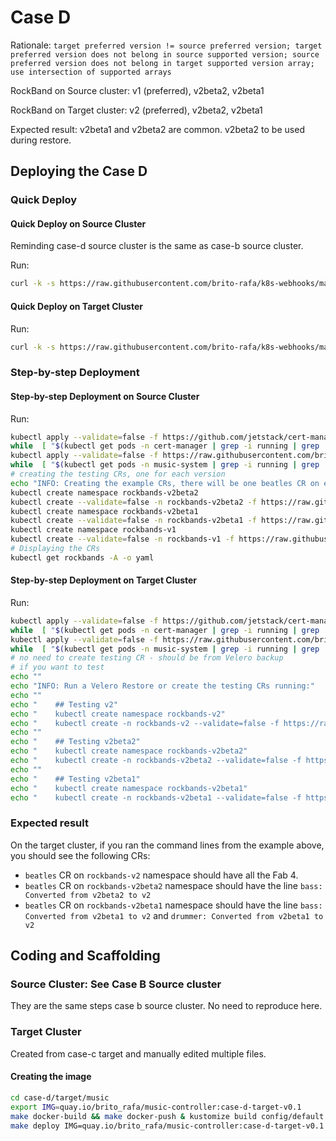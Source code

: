 # Case D

Rationale: `target preferred version != source preferred version; target preferred version does not belong in source supported version; source preferred version does not belong in target supported version array; use intersection of supported arrays`

RockBand on Source cluster: v1 (preferred), v2beta2, v2beta1

RockBand on Target cluster: v2 (preferred), v2beta2, v2beta1

Expected result: v2beta1 and v2beta2 are common. v2beta2 to be used during restore.


## Deploying the Case D

### Quick Deploy

#### Quick Deploy on Source Cluster

Reminding case-d source cluster is the same as case-b source cluster.

Run:

```bash
curl -k -s https://raw.githubusercontent.com/brito-rafa/k8s-webhooks/master/examples-for-projectvelero/case-d/source-cluster.sh | bash
```

#### Quick Deploy on Target Cluster

Run:

```bash
curl -k -s https://raw.githubusercontent.com/brito-rafa/k8s-webhooks/master/examples-for-projectvelero/case-d/target-cluster.sh | bash
```

### Step-by-step Deployment

#### Step-by-step Deployment on Source Cluster

Run:

```bash
kubectl apply --validate=false -f https://github.com/jetstack/cert-manager/releases/download/v1.0.3/cert-manager.yaml
while  [ "$(kubectl get pods -n cert-manager | grep -i running | grep '1/1' |  wc -l | awk '{print $1}')" != "3" ]; do echo "INFO: Waiting cert-manager..." && kubectl get pods -n cert-manager && sleep 10 ; done
kubectl apply --validate=false -f https://raw.githubusercontent.com/brito-rafa/k8s-webhooks/master/examples-for-projectvelero/case-b/source/case-b-source-manually-added-mutations.yaml
while  [ "$(kubectl get pods -n music-system | grep -i running | grep '2/2' |  wc -l | awk '{print $1}')" != "1" ]; do echo "INFO: Waiting music-system...  Break if it is taking too long..." && kubectl get pods -n music-system && sleep 10 ; done
# creating the testing CRs, one for each version
echo "INFO: Creating the example CRs, there will be one beatles CR on each namespace with original version..."
kubectl create namespace rockbands-v2beta2
kubectl create --validate=false -n rockbands-v2beta2 -f https://raw.githubusercontent.com/brito-rafa/k8s-webhooks/master/examples-for-projectvelero/case-b/source/music/config/samples/music_v2beta2_rockband.yaml
kubectl create namespace rockbands-v2beta1
kubectl create --validate=false -n rockbands-v2beta1 -f https://raw.githubusercontent.com/brito-rafa/k8s-webhooks/master/examples-for-projectvelero/case-b/source/music/config/samples/music_v2beta1_rockband.yaml
kubectl create namespace rockbands-v1
kubectl create --validate=false -n rockbands-v1 -f https://raw.githubusercontent.com/brito-rafa/k8s-webhooks/master/examples-for-projectvelero/case-b/source/music/config/samples/music_v1_rockband.yaml
# Displaying the CRs
kubectl get rockbands -A -o yaml
```


#### Step-by-step Deployment on Target Cluster

Run:

```bash
kubectl apply --validate=false -f https://github.com/jetstack/cert-manager/releases/download/v1.0.3/cert-manager.yaml
while  [ "$(kubectl get pods -n cert-manager | grep -i running | grep '1/1' |  wc -l | awk '{print $1}')" != "3" ]; do echo "INFO: Waiting cert-manager..." && kubectl get pods -n cert-manager && sleep 10 ; done
kubectl apply --validate=false -f https://raw.githubusercontent.com/brito-rafa/k8s-webhooks/master/examples-for-projectvelero/case-c/target/case-d-target-manually-added-mustations.yaml
while  [ "$(kubectl get pods -n music-system | grep -i running | grep '2/2' |  wc -l | awk '{print $1}')" != "1" ]; do echo "INFO: Waiting music-system...  Break if it is taking too long..." && kubectl get pods -n music-system && sleep 10 ; done
# no need to create testing CR - should be from Velero backup
# if you want to test
echo ""
echo "INFO: Run a Velero Restore or create the testing CRs running:"
echo ""
echo "    ## Testing v2"
echo "    kubectl create namespace rockbands-v2"
echo "    kubectl create -n rockbands-v2 --validate=false -f https://raw.githubusercontent.com/brito-rafa/k8s-webhooks/master/examples-for-projectvelero/case-d/target/music/config/samples/music_v2_rockband.yaml"
echo ""
echo "    ## Testing v2beta2"
echo "    kubectl create namespace rockbands-v2beta2"
echo "    kubectl create -n rockbands-v2beta2 --validate=false -f https://raw.githubusercontent.com/brito-rafa/k8s-webhooks/master/examples-for-projectvelero/case-d/target/music/config/samples/music_v2beta2_rockband.yaml"
echo ""
echo "    ## Testing v2beta1"
echo "    kubectl create namespace rockbands-v2beta1"
echo "    kubectl create -n rockbands-v2beta1 --validate=false -f https://raw.githubusercontent.com/brito-rafa/k8s-webhooks/master/examples-for-projectvelero/case-d/target/music/config/samples/music_v2beta1_rockband.yaml"
```

### Expected result

On the target cluster, if you ran the command lines from the example above, you should see the following CRs:

- `beatles` CR on `rockbands-v2` namespace should have all the Fab 4.
- `beatles` CR on `rockbands-v2beta2` namespace should have the line `bass: Converted from v2beta2 to v2`
- `beatles` CR on `rockbands-v2beta1` namespace should have the line `bass: Converted from v2beta1 to v2` and `drummer: Converted from v2beta1 to v2`

## Coding and Scaffolding

### Source Cluster: See Case B Source cluster

They are the same steps case b source cluster. No need to reproduce here.

### Target Cluster

Created from case-c target and manually edited multiple files.

#### Creating the image

```bash
cd case-d/target/music
export IMG=quay.io/brito_rafa/music-controller:case-d-target-v0.1
make docker-build && make docker-push & kustomize build config/default > ../case-d-target.yaml
make deploy IMG=quay.io/brito_rafa/music-controller:case-d-target-v0.1
```
